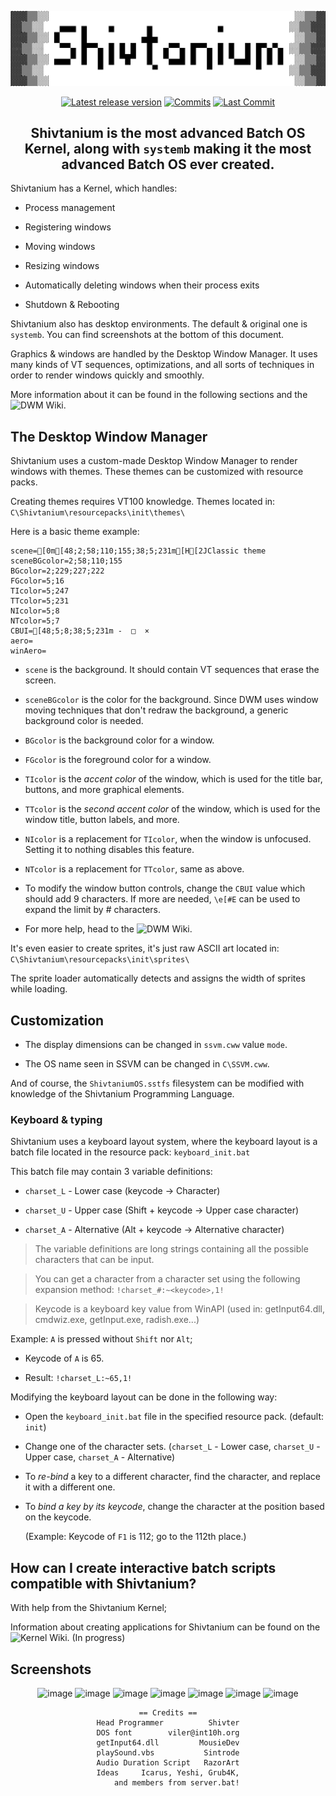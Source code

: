 <div align="center">

![Shivtanium Logo](https://raw.githubusercontent.com/Shivter14/Shivtanium/main/Shivtanium.png)

[![Latest release version](https://img.shields.io/github/v/release/Shivter14/Shivtanium?color=brightgreen&label=Latest%20version&style=for-the-badge)](https://github.com/Shivter14/Shivtanium/releases "Releases")
[![Commits](https://img.shields.io/github/commit-activity/m/Shivter14/Shivtanium?label=commits&style=for-the-badge)](https://github.com/Shivter14/Shivtanium/commits "Commit History")
[![Last Commit](https://img.shields.io/github/last-commit/Shivter14/Shivtanium/main?label=Latest%20commit&style=for-the-badge&display_timestamp=committer)](https://github.com/Shivter14/Shivtanium/pulse/monthly "Last activity")

## Shivtanium is the most advanced Batch OS Kernel, along with `systemb` making it the most advanced Batch OS ever created.

</div>

Shivtanium has a Kernel, which handles:

- Process management

- Registering windows

- Moving windows

- Resizing windows

- Automatically deleting windows when their process exits

- Shutdown & Rebooting

Shivtanium also has desktop environments. The default & original one is `systemb`. You can find screenshots at the bottom of this document.

Graphics & windows are handled by the Desktop Window Manager. It uses many kinds of VT sequences, optimizations, and all sorts of techniques in order to render windows quickly and smoothly.

More information about it can be found in the following sections and the ![DWM Wiki](https://github.com/Shivter14/Shivtanium/wiki/Desktop-Window-Manager).

## The Desktop Window Manager

Shivtanium uses a custom-made Desktop Window Manager to render windows with themes.
These themes can be customized with resource packs.

Creating themes requires VT100 knowledge.
Themes located in: `C\Shivtanium\resourcepacks\init\themes\`

Here is a basic theme example:
```
scene=[0m[48;2;58;110;155;38;5;231m[H[2JClassic theme
sceneBGcolor=2;58;110;155
BGcolor=2;229;227;222
FGcolor=5;16
TIcolor=5;247
TTcolor=5;231
NIcolor=5;8
NTcolor=5;7
CBUI=[48;5;8;38;5;231m -  □  × 
aero=
winAero=
```
- `scene` is the background. It should contain VT sequences that erase the screen.
- `sceneBGcolor` is the color for the background. Since DWM uses window moving techniques that don't redraw the background, a generic background color is needed.

- `BGcolor` is the background color for a window.
- `FGcolor` is the foreground color for a window.
- `TIcolor` is the *accent color* of the window, which is used for the title bar, buttons, and more graphical elements.
- `TTcolor` is the *second accent color* of the window, which is used for the window title, button labels, and more.
- `NIcolor` is a replacement for `TIcolor`, when the window is unfocused. Setting it to nothing disables this feature.
- `NTcolor` is a replacement for `TTcolor`, same as above.

* To modify the window button controls, change the `CBUI` value which should add 9 characters. If more are needed, `\e[#E` can be used to expand the limit by # characters.

* For more help, head to the ![DWM Wiki](https://github.com/Shivter14/Shivtanium/wiki/Desktop-Window-Manager).

It's even easier to create sprites, it's just raw ASCII art located in: `C\Shivtanium\resourcepacks\init\sprites\`

The sprite loader automatically detects and assigns the width of sprites while loading.

## Customization

- The display dimensions can be changed in `ssvm.cww` value `mode`.

- The OS name seen in SSVM can be changed in `C\SSVM.cww`.

And of course, the `ShivtaniumOS.sstfs` filesystem can be modified with knowledge of the Shivtanium Programming Language.

### Keyboard & typing

Shivtanium uses a keyboard layout system, where the keyboard layout is a batch file located in the resource pack:
`keyboard_init.bat`

This batch file may contain 3 variable definitions:

- `charset_L` - Lower case (keycode -> Character)

- `charset_U` - Upper case (Shift + keycode -> Upper case character)

- `charset_A` - Alternative (Alt + keycode -> Alternative character)

> The variable definitions are long strings containing all the possible characters that can be input.

> You can get a character from a character set using the following expansion method: `!charset_#:~<keycode>,1!`

> Keycode is a keyboard key value from WinAPI (used in: getInput64.dll, cmdwiz.exe, getInput.exe, radish.exe...)

Example: `A` is pressed without `Shift` nor `Alt`;

- Keycode of `A` is 65.

- Result: `!charset_L:~65,1!`

Modifying the keyboard layout can be done in the following way:

* Open the `keyboard_init.bat` file in the specified resource pack. (default: `init`)

* Change one of the character sets. (`charset_L` - Lower case, `charset_U` - Upper case, `charset_A` - Alternative)

* To *re-bind* a key to a different character, find the character, and replace it with a different one.

* To *bind a key by its keycode*, change the character at the position based on the keycode.

  (Example: Keycode of `F1` is 112; go to the 112th place.)

## How can I create interactive batch scripts compatible with Shivtanium?

With help from the Shivtanium Kernel;

Information about creating applications for Shivtanium can be found on the ![Kernel Wiki](https://github.com/Shivter14/Shivtanium/wiki/kernel). (In progress)

## Screenshots

<div align="center">

  ![image](https://github.com/Shivter14/Shivtanium/assets/98386496/dd131add-ed0a-4b8a-b11d-51ef5c7239ab)
  ![image](https://github.com/Shivter14/Shivtanium/assets/98386496/983b1fc7-c198-4bfc-8a7d-94462d6b9dfb)
  ![image](https://github.com/user-attachments/assets/d417a5e4-452b-4e58-9eb5-8fad47d6b199)
  ![image](https://github.com/user-attachments/assets/737af2a2-d617-4ead-95cf-7d7acc818c9c)
  ![image](https://github.com/user-attachments/assets/9dde2564-e682-4895-98a9-4840cd61ba49)
  ![image](https://github.com/user-attachments/assets/8aa95fe2-74a8-4655-9a0e-966e88f54b22)
  ![image](https://github.com/user-attachments/assets/816ca08b-a275-4f0e-b7ed-c29ba9e4aa31)


    == Credits ==
    Head Programmer          Shivter
    DOS font        viler@int10h.org
    getInput64.dll         MousieDev
    playSound.vbs           Sintrode
    Audio Duration Script   RazorArt
    Ideas     Icarus, Yeshi, Grub4K,
        and members from server.bat!

</div>
